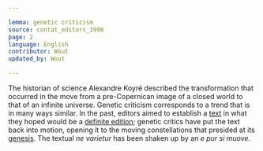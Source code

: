 ```yaml
---

lemma: genetic criticism
source: contat_editors_1996
page: 2
language: English
contributor: Wout
updated_by: Wout

---
```


The historian of science Alexandre Koyré described the transformation that occurred in the move from a pre-Copernican image of a closed world to that of an infinite universe. Genetic criticism corresponds to a trend that is in many ways similar. In the past, editors aimed to establish a [text](text.html) in what they hoped would be a [definite edition](editionDefinitive.html); genetic critics have put the text back into motion, opening it to the moving constellations that presided at its [genesis](genesis.html). The textual _ne varietur_ has been shaken up by an _e pur si muove_.
